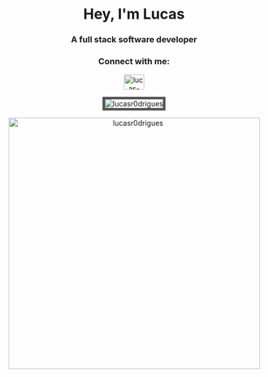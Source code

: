 <h1 align="center">Hey, I'm Lucas</h1>
<h3 align="center">A full stack software developer</h3>

<h3 align="center">Connect with me:</h3>
<p align="center">
  <a href="https://linkedin.com/in/lucas-augusto-rodrigues" target="blank"
    ><img
      align="center"
      src="https://raw.githubusercontent.com/rahuldkjain/github-profile-readme-generator/master/src/images/icons/Social/linked-in-alt.svg"
      alt="lucas-augusto-rodrigues"
      height="30"
      width="40"
  /></a>
</p>

<p align="center">
  <img
    align="center"
    style="border: 5px solid #555;"
    src="https://github-readme-streak-stats.herokuapp.com/?user=lucasr0drigues&theme=dark"
    alt="lucasr0drigues"
  />
</p>

<p align="center">
  <img
    align="center"
    width="495"
    src="https://github-readme-stats.vercel.app/api/top-langs?username=lucasr0drigues&show_icons=true&theme=dark&locale=en&layout=compact"
    alt="lucasr0drigues"
  />
</p>


